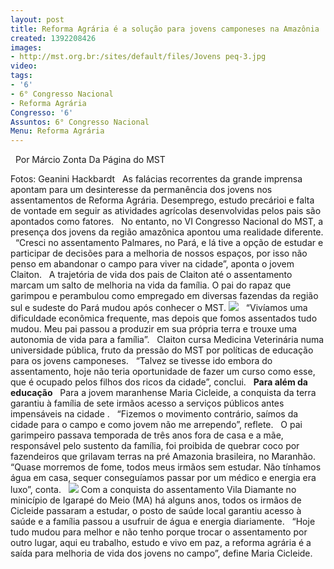 ```yaml
---
layout: post
title: Reforma Agrária é a solução para jovens camponeses na Amazônia
created: 1392208426
images:
- http://mst.org.br:/sites/default/files/Jovens peq-3.jpg
video: 
tags:
- '6'
- 6° Congresso Nacional
- Reforma Agrária
Congresso: '6'
Assuntos: 6° Congresso Nacional
Menu: Reforma Agrária
---
```



 
Por Márcio Zonta
Da Página do MST

Fotos: Geanini Hackbardt
 
As falácias recorrentes da grande imprensa apontam para um desinteresse da permanência dos jovens nos assentamentos de Reforma Agrária. Desemprego, estudo precárioi e falta de vontade em seguir as atividades agrícolas desenvolvidas pelos pais são apontados como fatores.
 
No entanto, no VI Congresso Nacional do MST, a presença dos jovens da região amazônica apontou uma realidade diferente.
 
“Cresci no assentamento Palmares, no Pará, e lá tive a opção de estudar e participar de decisões para a melhoria de nossos espaços, por isso não penso em abandonar o campo para viver na cidade”, aponta o jovem Claiton.
 
A trajetória de vida dos pais de Claiton até o assentamento marcam um salto de melhoria na vida da família. O pai do rapaz que garimpou e perambulou como empregado em diversas fazendas da região sul e sudeste do Pará mudou após conhecer o MST.
![](/sites/default/files/Jovens%20peq-3.jpg)
 
“Vivíamos uma dificuldade econômica frequente, mas depois que fomos assentados tudo mudou. Meu pai passou a produzir em sua própria terra e trouxe uma autonomia de vida para a família”.
 
Claiton cursa Medicina Veterinária numa universidade pública, fruto da pressão do MST por políticas de educação para os jovens camponeses.
 
“Talvez se tivesse ido embora do assentamento, hoje não teria oportunidade de fazer um curso como esse, que é ocupado pelos filhos dos ricos da cidade”, conclui.
 
**Para além da educação**
 
Para a jovem maranhense Maria Cicleide, a conquista da terra garantiu à família de sete irmãos acesso a serviços públicos antes impensáveis na cidade .
 
“Fizemos o movimento contrário, saímos da cidade para o campo e como jovem não me arrependo”, reflete.
 
O pai garimpeiro passava temporada de três anos fora de casa e a mãe, responsável pelo sustento da família, foi proibida de quebrar coco por fazendeiros que grilavam terras na pré Amazonia brasileira, no Maranhão.
 
“Quase morremos de fome, todos meus irmãos sem estudar. Não tínhamos água em casa, sequer conseguíamos passar por um médico e energia era luxo”, conta.
 
![](/sites/default/files/Jovens%20peq-1.jpg)
Com a conquista do assentamento Vila Diamante no minicípio de Igarapé do Meio (MA) há alguns anos, todos os irmãos de Cicleide passaram a estudar, o posto de saúde local garantiu acesso à saúde e a família passou a usufruir de água e energia diariamente.
 
“Hoje tudo mudou para melhor e não tenho porque trocar o assentamento por outro lugar, aqui eu trabalho, estudo e vivo em paz, a reforma agrária é a saída para melhoria de vida dos jovens no campo”, define Maria Cicleide.
 
